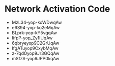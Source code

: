 # Network Activation Code
* MzL34-yop-koWDwqAw
* e6S94-yop-ko2eMqAw
* BLprk-yop-kY5vgqAw
* IifpP-yop_Zy1IUqAw
* 6qbryeyop9C2GrUqAw
* IfgATuyop9CxybMqAw
* z-7qdOyop9Jr3GQqAw
* mSfzS-yop9JPP0kqAw